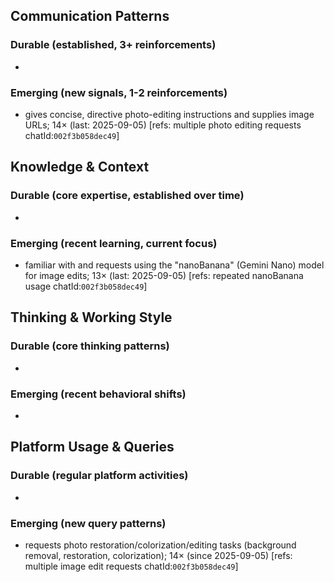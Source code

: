 ## Communication Patterns
### Durable (established, 3+ reinforcements)
- 

### Emerging (new signals, 1-2 reinforcements)
- gives concise, directive photo-editing instructions and supplies image URLs; 14× (last: 2025-09-05) [refs: multiple photo editing requests chatId:`002f3b058dec49`]

## Knowledge & Context
### Durable (core expertise, established over time)
-

### Emerging (recent learning, current focus)
- familiar with and requests using the "nanoBanana" (Gemini Nano) model for image edits; 13× (last: 2025-09-05) [refs: repeated nanoBanana usage chatId:`002f3b058dec49`]

## Thinking & Working Style
### Durable (core thinking patterns)
-

### Emerging (recent behavioral shifts)
-

## Platform Usage & Queries
### Durable (regular platform activities)
-

### Emerging (new query patterns)
- requests photo restoration/colorization/editing tasks (background removal, restoration, colorization); 14× (since 2025-09-05) [refs: multiple image edit requests chatId:`002f3b058dec49`]
